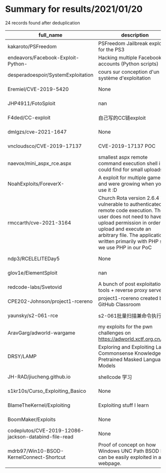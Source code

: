 
# Summary for results/2021/01/20
    
24 records found after deduplication

| full_name | description | html_url | matched_list | matched_count | pushed_at | size | stargazers_count | language | forks_count |
|------------------------------------------------------|----------------------------------------------------------------------------------------------------------------------------------------------------------------------------------------------------------------------------------------------------------------|-------------------------------------------------------------------------|--------------------------------------------------------------------|-----------------|---------------------------|--------|--------------------|------------|---------------|
| kakaroto/PSFreedom | PSFreedom Jailbreak exploit for the PS3 | https://github.com/kakaroto/PSFreedom | ['exploit'] | 1 | 2021-01-20 16:55:31+00:00 | 228 | 135 | C | 35 |
| endeavors/Facebook-Exploit-Python- | Hacking multiple Facebook accounts (Python scripts) | https://github.com/endeavors/Facebook-Exploit-Python- | ['exploit'] | 1 | 2021-01-20 13:32:44+00:00 | 51069 | 54 | Python | 17 |
| desperadoespoir/SystemExploitation | cours sur conception d'un système d'exploitation | https://github.com/desperadoespoir/SystemExploitation | ['exploit'] | 1 | 2021-01-20 19:46:11+00:00 | 0 | 0 | | 0 |
| Eremiel/CVE-2019-5420 | None | https://github.com/Eremiel/CVE-2019-5420 | ['cve-2'] | 1 | 2021-01-20 15:14:10+00:00 | 3 | 0 | Python | 0 |
| JHP4911/FotoSploit | nan | https://github.com/JHP4911/FotoSploit | ['sploit'] | 1 | 2021-01-20 13:02:59+00:00 | 17461 | 0 | PHP | 0 |
| F4ded/CC-exploit | 自己写的CC链exploit | https://github.com/F4ded/CC-exploit | ['exploit'] | 1 | 2021-01-20 12:46:07+00:00 | 7 | 0 | Java | 0 |
| dmlgzs/cve-2021-1647 | None | https://github.com/dmlgzs/cve-2021-1647 | ['cve-2'] | 1 | 2021-01-20 14:55:37+00:00 | 22 | 2 | | 4 |
| vncloudsco/CVE-2019-17137 | CVE-2019-17137 POC | https://github.com/vncloudsco/CVE-2019-17137 | ['cve poc', 'cve-2'] | 2 | 2021-01-20 07:01:08+00:00 | 3 | 0 | | 0 |
| naevox/mini_aspx_rce.aspx | smallest aspx remote command execution shell i could find for small uploads | https://github.com/naevox/mini_aspx_rce.aspx | ['rce'] | 1 | 2021-01-20 03:21:18+00:00 | 0 | 0 | ASP.NET | 0 |
| NoahExploits/ForeverX- | A exploit for multiple games and were growing when you use it :D | https://github.com/NoahExploits/ForeverX- | ['exploit'] | 1 | 2021-01-20 03:02:15+00:00 | 30 | 0 | | 0 |
| rmccarth/cve-2021-3164 | Church Rota version 2.6.4 is vulnerable to authenticated remote code execution. The user does not need to have file upload permission in order to upload and execute an arbitrary file. The application is written primarily with PHP so we use PHP in our PoC | https://github.com/rmccarth/cve-2021-3164 | ['cve poc', 'cve-2', 'remote code execution', 'vulnerability poc'] | 4 | 2021-01-20 02:49:27+00:00 | 2 | 1 | Python | 0 |
| ndp3/RCELELITEDay5 | None | https://github.com/ndp3/RCELELITEDay5 | ['rce'] | 1 | 2021-01-20 01:54:35+00:00 | 2532 | 0 | Python | 0 |
| glov1e/ElementSploit | nan | https://github.com/glov1e/ElementSploit | ['sploit'] | 1 | 2021-01-20 22:44:05+00:00 | 3 | 0 | | 0 |
| redcode-labs/Svetovid | A bunch of post exploitation tools + reverse proxy server | https://github.com/redcode-labs/Svetovid | ['exploit'] | 1 | 2021-01-20 08:49:45+00:00 | 29844 | 42 | Shell | 10 |
| CPE202-Johnson/project1-rcereno | project1-rcereno created by GitHub Classroom | https://github.com/CPE202-Johnson/project1-rcereno | ['rce'] | 1 | 2021-01-20 20:48:19+00:00 | 18 | 0 | Python | 0 |
| yaunsky/s2-061-rce | s2-061批量扫描兼命令执行exp | https://github.com/yaunsky/s2-061-rce | ['rce'] | 1 | 2021-01-20 08:24:45+00:00 | 6 | 12 | Python | 4 |
| AravGarg/adworld-wargame | my exploits for the pwn challenges on https://adworld.xctf.org.cn/task | https://github.com/AravGarg/adworld-wargame | ['exploit'] | 1 | 2021-01-20 07:08:35+00:00 | 926 | 0 | Python | 0 |
| DRSY/LAMP | Exploring and Exploiting Latent Commonsense Knowledge in Pretrained Masked Language Models | https://github.com/DRSY/LAMP | ['exploit'] | 1 | 2021-01-20 06:54:28+00:00 | 4632 | 4 | Python | 0 |
| JH-RAD/jiucheng.github.io | shellcode 学习 | https://github.com/JH-RAD/jiucheng.github.io | ['shellcode'] | 1 | 2021-01-20 12:24:36+00:00 | 2 | 0 | nan | 0 |
| s1kr10s/Curso_Exploiting_Basico | None | https://github.com/s1kr10s/Curso_Exploiting_Basico | ['exploit'] | 1 | 2021-01-20 15:20:09+00:00 | 52187 | 1 | Python | 2 |
| BlameTheKernel/Exploiting | Exploiting stuff I learn | https://github.com/BlameTheKernel/Exploiting | ['exploit'] | 1 | 2021-01-20 18:04:25+00:00 | 110 | 0 | Python | 0 |
| BoomMaker/Exploits | None | https://github.com/BoomMaker/Exploits | ['exploit'] | 1 | 2021-01-20 06:01:01+00:00 | 6 | 0 | Python | 0 |
| codeplutos/CVE-2019-12086-jackson-databind-file-read | None | https://github.com/codeplutos/CVE-2019-12086-jackson-databind-file-read | ['cve-2'] | 1 | 2021-01-20 23:50:14+00:00 | 6 | 110 | Java | 25 |
| mdrb97/Win10-BSOD-KernelConnect-Shortcut | Proof of concept on how Windows UNC Path BSOD bug can be easily exploited in a webpage. | https://github.com/mdrb97/Win10-BSOD-KernelConnect-Shortcut | ['exploit'] | 1 | 2021-01-20 22:49:37+00:00 | 2 | 0 | HTML | 0 |
